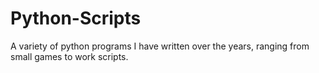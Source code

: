 # Python-Scripts

A variety of python programs I have written over the years, ranging from small games to work scripts.
